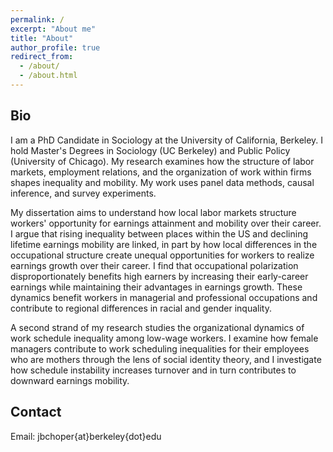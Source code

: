 ```yaml
---
permalink: /
excerpt: "About me"
title: "About"
author_profile: true
redirect_from: 
  - /about/
  - /about.html
---
```


Bio
-----
I am a PhD Candidate in Sociology at the University of California, Berkeley. I hold Master's Degrees in Sociology (UC Berkeley) and Public Policy (University of Chicago). My research examines how the structure of labor markets, employment relations, and the organization of work within firms shapes inequality and mobility. My work uses panel data methods, causal inference, and survey experiments. 

My dissertation aims to understand how local labor markets structure workers' opportunity for earnings attainment and mobility over their career. I argue that rising inequality between places within the US and declining lifetime earnings mobility are linked, in part by how local differences in the occupational structure create unequal opportunities for workers to realize earnings growth over their career. I find that occupational polarization disproportionately benefits high earners by increasing their early-career earnings while maintaining their advantages in earnings growth. These dynamics benefit workers in managerial and professional occupations and contribute to regional differences in racial and gender inquality. 

A second strand of my research studies the organizational dynamics of work schedule inequality among low-wage workers. I examine how female managers contribute to work scheduling inequalities for their employees who are mothers through the lens of social identity theory, and I investigate how schedule instability increases turnover and in turn contributes to downward earnings mobility.

Contact
-----
Email: jbchoper{at}berkeley{dot}edu
